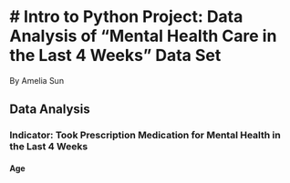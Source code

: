 # # Intro to Python Project: Data Analysis of “Mental Health Care in the Last 4 Weeks” Data Set
By Amelia Sun

## Data Analysis

### Indicator: Took Prescription Medication for Mental Health in the Last 4 Weeks

#### Age
